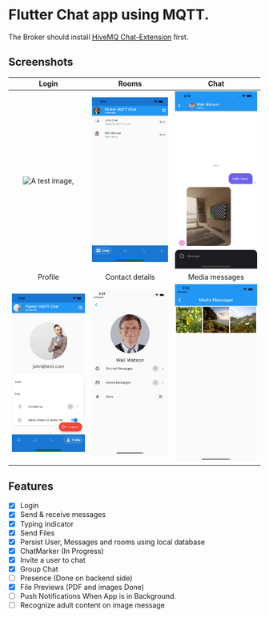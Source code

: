 # Flutter Chat app using MQTT.
The Broker should install [HiveMQ Chat-Extension](https://github.com/WahidNasri/hivemq-chat-extension) first.

## Screenshots
| Login      | Rooms      | Chat
|:------------:|:-------------:|:-------:
| ![A test image,](screenshots/sc1.png) | ![A test image,](screenshots/sc2.png) |![A test image,](screenshots/sc3.png)
|Profile | Contact details | Media messages
| ![A test image,](screenshots/sc4.png) | ![A test image,](screenshots/sc5.png) |![A test image,](screenshots/sc6.png)


## Features
- [x] Login
- [x] Send & receive messages
- [x] Typing indicator
- [x] Send Files
- [x] Persist User, Messages and rooms using local database
- [x] ChatMarker (In Progress)
- [x] Invite a user to chat
- [x] Group Chat
- [ ] Presence (Done on backend side)
- [x] File Previews (PDF and images Done)
- [ ] Push Notifications When App is in Background.
- [ ] Recognize adult content on image message
